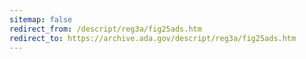 ```yaml
---
sitemap: false 
redirect_from: /descript/reg3a/fig25ads.htm 
redirect_to: https://archive.ada.gov/descript/reg3a/fig25ads.htm 
---
```

